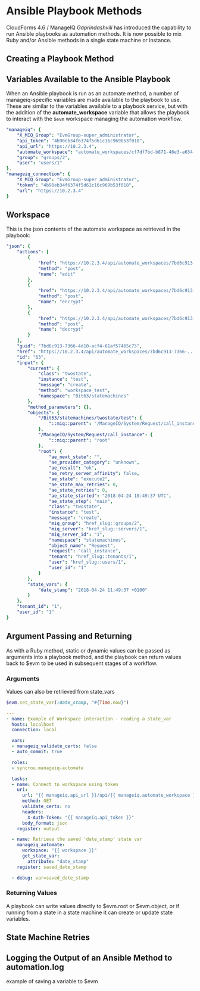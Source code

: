 # Ansible Playbook Methods

CloudForms 4.6 / ManageIQ *Gaprindashvili* has introduced the capability to run Ansible playbooks as automation methods. It is now possible to mix Ruby and/or Ansible methods in a single state machine or instance.

## Creating a Playbook Method


## Variables Available to the Ansible Playbook

When an Ansible playbook is run as an automate method, a number of manageiq-specific variables are made available to the playbook to use. These are similar to the variables available to a playbook service, but with the addition of the **automate\_workspace** variable that allows the playbook to interact with the `$evm` workspace managing the automation workflow.

``` yaml
"manageiq": {
    "X_MIQ_Group": "EvmGroup-super_administrator",
    "api_token": "4b90eb34f6374f5d61c16c969b53f018",
    "api_url": "https://10.2.3.4",
    "automate_workspace": "automate_workspaces/cf7df7bd-b871-46e3-a634-a3c30d644e5c",
    "group": "groups/2",
    "user": "users/1"
},
"manageiq_connection": {
    "X_MIQ_Group": "EvmGroup-super_administrator",
    "token": "4b90eb34f6374f5d61c16c969b53f018",
    "url": "https://10.2.3.4"
}
```



## Workspace

This is the json contents of the automate workspace as retrieved in the playbook:

``` yaml
"json": {
    "actions": [
        {
            "href": "https://10.2.3.4/api/automate_workspaces/7bd6c913-7366-...",
            "method": "post",
            "name": "edit"
        },
        {
            "href": "https://10.2.3.4/api/automate_workspaces/7bd6c913-7366-...",
            "method": "post",
            "name": "encrypt"
        },
        {
            "href": "https://10.2.3.4/api/automate_workspaces/7bd6c913-7366-...",
            "method": "post",
            "name": "decrypt"
        }
    ],
    "guid": "7bd6c913-7366-4d10-acf4-61af57465c75",
    "href": "https://10.2.3.4/api/automate_workspaces/7bd6c913-7366-...",
    "id": "63",
    "input": {
        "current": {
            "class": "twostate",
            "instance": "test",
            "message": "create",
            "method": "workspace_test",
            "namespace": "Bit63/statemachines"
        },
        "method_parameters": {},
        "objects": {
            "/Bit63/statemachines/twostate/test": {
                "::miq::parent": "/ManageIQ/System/Request/call_instance"
            },
            "/ManageIQ/System/Request/call_instance": {
                "::miq::parent": "root"
            },
            "root": {
                "ae_next_state": "",
                "ae_provider_category": "unknown",
                "ae_result": "ok",
                "ae_retry_server_affinity": false,
                "ae_state": "execute2",
                "ae_state_max_retries": 0,
                "ae_state_retries": 0,
                "ae_state_started": "2018-04-24 10:49:37 UTC",
                "ae_state_step": "main",
                "class": "twostate",
                "instance": "test",
                "message": "create",
                "miq_group": "href_slug::groups/2",
                "miq_server": "href_slug::servers/1",
                "miq_server_id": "1",
                "namespace": "statemachines",
                "object_name": "Request",
                "request": "call_instance",
                "tenant": "href_slug::tenants/1",
                "user": "href_slug::users/1",
                "user_id": "1"
            }
        },
        "state_vars": {
            "date_stamp": "2018-04-24 11:49:37 +0100"
        }
    },
    "tenant_id": "1",
    "user_id": "1"
}
```

## Argument Passing and Returning

As with a Ruby method, static or dynamic values can be passed as
arguments into a playbook method, and the playbook can return values
back to $evm to be used in subsequent stages of a workflow.

### Arguments

Values can also be retrieved from state\_vars

``` Ruby
$evm.set_state_var(:date_stamp, "#{Time.now}")
```

``` yaml
---
- name: Example of Workspace interaction - reading a state_var
  hosts: localhost
  connection: local

  vars:
  - manageiq_validate_certs: false
  - auto_commit: true

  roles:
  - syncrou.manageiq-automate

  tasks:
  - name: Connect to workspace using token
    uri:
      url: "{{ manageiq.api_url }}/api/{{ manageiq.automate_workspace }}"
      method: GET
      validate_certs: no
      headers:
        X-Auth-Token: "{{ manageiq.api_token }}"
      body_format: json
    register: output

  - name: Retrieve the saved 'date_stamp' state var
    manageiq_automate:
      workspace: "{{ workspace }}"
      get_state_var:
        attribute: "date_stamp"
    register: saved_date_stamp

  - debug: var=saved_date_stamp
```

### Returning Values

A playbook can write values directly to $evm.root or $evm.object, or if
running from a state in a state machine it can create or update state
variables.

## State Machine Retries

## Logging the Output of an Ansible Method to automation.log

example of saving a variable to $evm
